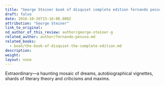 ```yaml
---
title: "George Steiner book of disquiet complete edition fernando pessoa"
draft: false
date: 2016-10-26T15:16:00.000Z
attribution: "George Steiner"
link_to_original:
nd_author_of_this_review: author/george-steiner-g
related_author: author/fernando-pessoa.md
related_books:
  - book/the-book-of-disquiet-the-complete-edition.md
description:
weight:
layout: none
---
```

Extraordinary—a haunting mosaic of dreams, autobiographical vignettes, shards of literary theory and criticisms and maxims.

